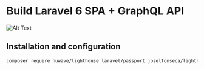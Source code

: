 # Build Laravel 6 SPA + GraphQL API

![Alt Text](https://cdn.hashnode.com/res/hashnode/image/upload/v1604033568489/LKfR-gmG8.gif)

## Installation and configuration

``` bash
composer require nuwave/lighthouse laravel/passport joselfonseca/lighthouse-graphql-passport-auth

```